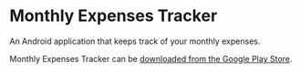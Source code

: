 # Monthly Expenses Tracker
An Android application that keeps track of your monthly expenses. 

Monthly Expenses Tracker can be [downloaded from the Google Play Store](https://play.google.com/store).
